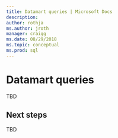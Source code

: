 ```yaml
---
title: Datamart queries | Microsoft Docs
description:
author: rothja 
ms.author: jroth 
manager: craigg
ms.date: 08/29/2018
ms.topic: conceptual
ms.prod: sql
---
```


# Datamart queries

TBD

## Next steps

TBD
